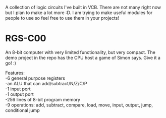 A collection of logic circuits I've built in VCB. There are not many right now but I plan to make a lot more :D. I am trying to make useful modules for people to use so feel free to use them in your projects!

# RGS-C00
An 8-bit computer with very limited functionality, but very compact. The demo project in the repo has the CPU host a game of Simon says. Give it a go! :)  
  
Features:  
  -6 general purpose registers  
  -an ALU that can add/subtract/N/Z/C/P  
  -1 input port  
  -1 output port  
  -256 lines of 8-bit program memory  
  -9 operations: add, subtract, compare, load, move, input, output, jump, conditional jump  
